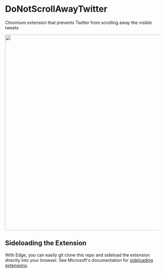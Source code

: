# DoNotScrollAwayTwitter
Chromium extension that prevents Twitter from scrolling away the visible tweets

<a href="https://user-images.githubusercontent.com/1031940/112701230-4ff4c780-8e4d-11eb-964c-7d18b0c55f9a.gif"><img border="0" src="https://user-images.githubusercontent.com/1031940/112701230-4ff4c780-8e4d-11eb-964c-7d18b0c55f9a.gif" width="640" /></a>

## Sideloading the Extension

With Edge, you can easily git clone this repo and sideload the extension directly into your browser. See Microsoft's documentation for [sideloading extensions](https://docs.microsoft.com/en-us/microsoft-edge/extensions-chromium/getting-started/extension-sideloading).

